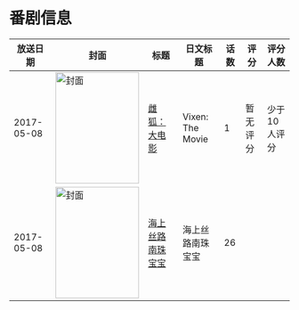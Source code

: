 # 番剧信息

|放送日期|封面|标题|日文标题|话数|评分|评分人数|
|---|---|---|---|---|---|---|
|2017-05-08|<img src="https://lain.bgm.tv/pic/cover/c/5d/1b/282028_9JYRY.jpg" alt="封面" style="width:150px;height:200px;object-fit:cover;">|[雌狐：大电影](https://bangumi.tv/subject/282028)|Vixen: The Movie|1|暂无评分|少于10人评分|
|2017-05-08|<img src="https://lain.bgm.tv/pic/cover/c/7b/0f/237228_u2KKU.jpg" alt="封面" style="width:150px;height:200px;object-fit:cover;">|[海上丝路南珠宝宝](https://bangumi.tv/subject/237228)|海上丝路南珠宝宝|26|||
